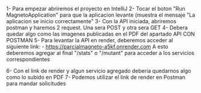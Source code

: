 1- Para empezar abriremos el proyecto en IntelliJ
2- Tocar el boton "Run MagnetoApplication" para que la aplicacion levante (muestra el mensaje "La aplicacion se inicio correctamente"
3- Con la API iniciada, abriremos postman y haremos 2 request. Una sera POST y otra sera GET
4- Debera quedar algo como las imagenes publicadas en el PDF del apartado API CON POSTMAN
5- Para levantar la API en render, deberemos acceder al siguiente link:
    - https://parcialmagneto-a5kf.onrender.com 
    A esto deberemos agregar al final "/stats" o "/mutant" para acceder a los servicios correspondientes

6- Con el link de render y algun servicio agregado deberia quedarnos algo como lo subido en PDF 
7- Podemos utilizar el link de render en Postman para mandar solicitudes
